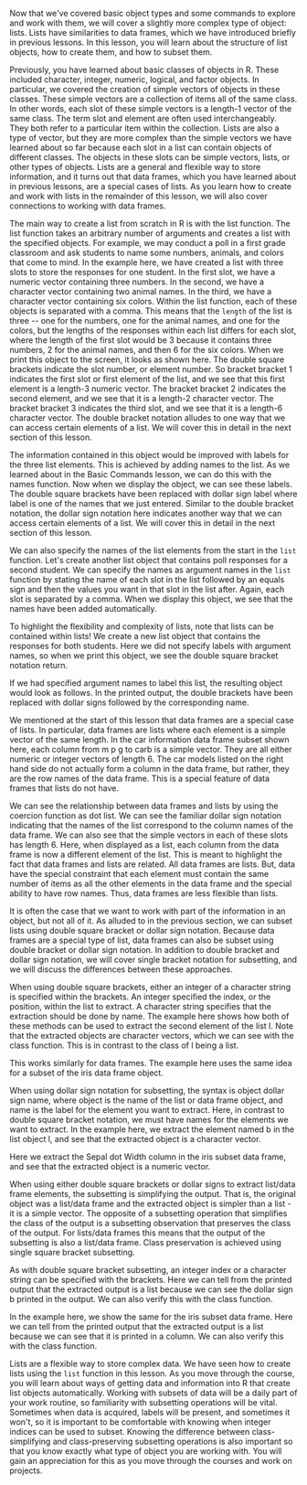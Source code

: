Now that we've covered basic object types and some commands to explore and work with them, we will cover a slightly more complex type of object: lists. Lists have similarities to data frames, which we have introduced briefly in previous lessons. In this lesson, you will learn about the structure of list objects, how to create them, and how to subset them.

Previously, you have learned about basic classes of objects in R. These included character, integer, numeric, logical, and factor objects. In particular, we covered the creation of simple vectors of objects in these classes. These simple vectors are a collection of items all of the same class. In other words, each slot of these simple vectors is a length-1 vector of the same class. The term slot and element are often used interchangeably. They both refer to a particular item within the collection. Lists are also a type of vector, but they are more complex than the simple vectors we have learned about so far because each slot in a list can contain objects of different classes. The objects in these slots can be simple vectors, lists, or other types of objects. Lists are a general and flexible way to store information, and it turns out that data frames, which you have learned about in previous lessons, are a special cases of lists. As you learn how to create and work with lists in the remainder of this lesson, we will also cover connections to working with data frames.

The main way to create a list from scratch in R is with the list function. The list function takes an arbitrary number of arguments and creates a list with the specified objects. For example, we may conduct a poll in a first grade classroom and ask students to name some numbers, animals, and colors that come to mind. In the example here, we have created a list with three slots to store the responses for one student. In the first slot, we have a numeric vector containing three numbers. In the second, we have a character vector containing two animal names. In the third, we have a character vector containing six colors. Within the list function, each of these objects is separated with a comma. This means that the `length` of the list is three -- one for the numbers, one for the animal names, and one for the colors, but the lengths of the responses within each list differs for each slot, where the length of the first slot would be 3 because it contains three numbers, 2 for the animal names, and then 6 for the six colors.  When we print this object to the screen, it looks as shown here. The double square brackets indicate the slot number, or element number. So bracket bracket 1 indicates the first slot or first element of the list, and we see that this first element is a length-3 numeric vector. The bracket bracket 2 indicates the second element, and we see that it is a length-2 character vector. The bracket bracket 3 indicates the third slot, and we see that it is a length-6 character vector. The double bracket notation alludes to one way that we can access certain elements of a list. We will cover this in detail in the next section of this lesson.

The information contained in this object would be improved with labels for the three list elements. This is achieved by adding names to the list. As we learned about in the Basic Commands lesson, we can do this with the names function. Now when we display the object, we can see these labels. The double square brackets have been replaced with dollar sign label where label is one of the names that we just entered. Similar to the double bracket notation, the dollar sign notation here indicates another way that we can access certain elements of a list. We will cover this in detail in the next section of this lesson.

We can also specify the names of the list elements from the start in the `list` function. Let's create another list object that contains poll responses for a second student. We can specify the names as argument names in the `list` function by stating the name of each slot in the list followed by an equals sign and then the values you want in that slot in the list after. Again, each slot is separated by a comma. When we display this object, we see that the names have been added automatically.

To highlight the flexibility and complexity of lists, note that lists can be contained within lists! We create a new list object that contains the responses for both students. Here we did not specify labels with argument names, so when we print this object, we see the double square bracket notation return.

If we had specified argument names to label this list, the resulting object would look as follows. In the printed output, the double brackets have been replaced with dollar signs followed by the corresponding name.

We mentioned at the start of this lesson that data frames are a special case of lists. In particular, data frames are lists where each element is a simple vector of the same length. In the car information data frame subset shown here, each column from m p g to carb is a simple vector. They are all either numeric or integer vectors of length 6. The car models listed on the right hand side do not actually form a column in the data frame, but rather, they are the row names of the data frame. This is a special feature of data frames that lists do not have.

We can see the relationship between data frames and lists by using the coercion function as dot list. We can see the familiar dollar sign notation indicating that the names of the list correspond to the column names of the data frame. We can also see that the simple vectors in each of these slots has length 6. Here, when displayed as a list, each column from the data frame is now a different element of the list. This is meant to highlight the fact that data frames and lists are related. All data frames are lists. But, data have the special constraint that each element must contain the same number of items as all the other elements in the data frame and the special ability to have row names. Thus, data frames are less flexible than lists.

It is often the case that we want to work with part of the information in an object, but not all of it. As alluded to in the previous section, we can subset lists using double square bracket or dollar sign notation. Because data frames are a special type of list, data frames can also be subset using double bracket or dollar sign notation. In addition to double bracket and dollar sign notation, we will cover single bracket notation for subsetting, and we will discuss the differences between these approaches.

When using double square brackets, either an integer of a character string is specified within the brackets. An integer specified the index, or the position, within the list to extract. A character string specifies that the extraction should be done by name. The example here shows how both of these methods can be used to extract the second element of the list l. Note that the extracted objects are character vectors, which we can see with the class function. This is in contrast to the class of l being a list.

This works similarly for data frames. The example here uses the same idea for a subset of the iris data frame object.

When using dollar sign notation for subsetting, the syntax is object dollar sign name, where object is the name of the list or data frame object, and name is the label for the element you want to extract. Here, in contrast to double square bracket notation, we must have names for the elements we want to extract. In the example here, we extract the element named b in the list object l, and see that the extracted object is a character vector.

Here we extract the Sepal dot Width column in the iris subset data frame, and see that the extracted object is a numeric vector.

When using either double square brackets or dollar signs to extract list/data frame elements, the subsetting is simplifying the output. That is, the original object was a list/data frame and the extracted object is simpler than a list - it is a simple vector. The opposite of a subsetting operation that simplifies the class of the output is a subsetting observation that preserves the class of the output. For lists/data frames this means that the output of the subsetting is also a list/data frame. Class preservation is achieved using single square bracket subsetting. 

As with double square bracket subsetting, an integer index or a character string can be specified with the brackets. Here we can tell from the printed output that the extracted output is a list because we can see the dollar sign b printed in the output. We can also verify this with the class function.

In the example here, we show the same for the iris subset data frame. Here we can tell from the printed output that the extracted output is a list because we can see that it is printed in a column. We can also verify this with the class function.

Lists are a flexible way to store complex data. We have seen how to create lists using the `list` function in this lesson. As you move through the course, you will learn about ways of getting data and information into R that create list objects automatically. Working with subsets of data will be a daily part of your work routine, so familiarity with subsetting operations will be vital. Sometimes when data is acquired, labels will be present, and sometimes it won't, so it is important to be comfortable with knowing when integer indices can be used to subset. Knowing the difference between class-simplifying and class-preserving subsetting operations is also important so that you know exactly what type of object you are working with. You will gain an appreciation for this as you move through the courses and work on projects.
